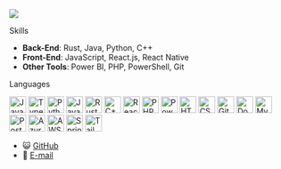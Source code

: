 <div>
  <img src="https://capsule-render.vercel.app/api?type=waving&color=gradient&height=100"/>
</div>




Skills  
- **Back-End**: Rust, Java, Python, C++  
- **Front-End**: JavaScript, React.js, React Native  
- **Other Tools**: Power BI, PHP, PowerShell, Git  


Languages  
<div>
  <img src="https://cdn.jsdelivr.net/gh/devicons/devicon/icons/javascript/javascript-original.svg" height="30" alt="JavaScript" />
  <img src="https://cdn.jsdelivr.net/gh/devicons/devicon/icons/typescript/typescript-original.svg" height="30" alt="TypeScript" />
  <img src="https://cdn.jsdelivr.net/gh/devicons/devicon/icons/python/python-original.svg" height="30" alt="Python" />
  <img src="https://cdn.jsdelivr.net/gh/devicons/devicon/icons/java/java-original.svg" height="30" alt="Java" />
  <img src="https://cdn.jsdelivr.net/gh/devicons/devicon/icons/rust/rust-original.svg" height="30" alt="Rust" />
  <img src="https://cdn.jsdelivr.net/gh/devicons/devicon/icons/cplusplus/cplusplus-original.svg" height="30" alt="C++" />
  <img src="https://cdn.jsdelivr.net/gh/devicons/devicon/icons/react/react-original.svg" height="30" alt="React.js" />
  <img src="https://cdn.jsdelivr.net/gh/devicons/devicon/icons/php/php-plain.svg" height="30" alt="PHP" />
  <img src="https://cdn.jsdelivr.net/gh/devicons/devicon/icons/powershell/powershell-original.svg" height="30" alt="PowerShell" />
  <img src="https://cdn.jsdelivr.net/gh/devicons/devicon/icons/html5/html5-original.svg" height="30" alt="HTML5" />
  <img src="https://cdn.jsdelivr.net/gh/devicons/devicon/icons/css3/css3-original.svg" height="30" alt="CSS3" />
  <img src="https://cdn.jsdelivr.net/gh/devicons/devicon/icons/git/git-original.svg" height="30" alt="Git" />
  <img src="https://cdn.jsdelivr.net/gh/devicons/devicon/icons/docker/docker-original.svg" height="30" alt="Docker" />
  <img src="https://cdn.jsdelivr.net/gh/devicons/devicon/icons/mysql/mysql-original.svg" height="30" alt="MySQL" />
  <img src="https://cdn.jsdelivr.net/gh/devicons/devicon/icons/postgresql/postgresql-original.svg" height="30" alt="PostgreSQL" />
  <img src="https://cdn.jsdelivr.net/gh/devicons/devicon/icons/azure/azure-original.svg" height="30" alt="Azure" />
  <img src="https://cdn.jsdelivr.net/gh/devicons/devicon/icons/amazonwebservices/amazonwebservices-original-wordmark.svg" height="30" alt="AWS" />
  <img src="https://cdn.jsdelivr.net/gh/devicons/devicon/icons/spring/spring-original.svg" height="30" alt="Spring" />
  <img src="https://cdn.jsdelivr.net/gh/devicons/devicon/icons/tailwindcss/tailwindcss-original-wordmark.svg" height="30" alt="TailwindCSS" />
</div>

- 😺 [GitHub](https://github.com/eusoumari)  
- 📧 [E-mail](mailto:mariaaquinodeveloper@outlook.com)  

